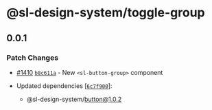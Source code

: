 # @sl-design-system/toggle-group

## 0.0.1

### Patch Changes

- [#1410](https://github.com/sl-design-system/components/pull/1410) [`b8c611a`](https://github.com/sl-design-system/components/commit/b8c611a2c48f6b3b175080183075e64bcf364a6e) - New `<sl-button-group>` component

- Updated dependencies [[`6c7f900`](https://github.com/sl-design-system/components/commit/6c7f9004959dfbb7a715a6ecec8d82da6b1e5e9c)]:
  - @sl-design-system/button@1.0.2
